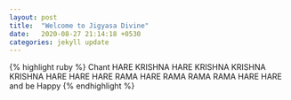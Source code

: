 ```yaml
---
layout: post
title:  "Welcome to Jigyasa Divine"
date:   2020-08-27 21:14:18 +0530
categories: jekyll update
---
```


{% highlight ruby %}
Chant
     HARE KRISHNA HARE KRISHNA KRISHNA KRISHNA HARE HARE
     HARE   RAMA   HARE   RAMA   RAMA   RAMA   HARE HARE
                                                     and be Happy
{% endhighlight %}



